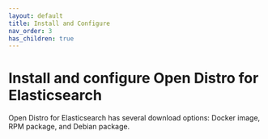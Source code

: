 ```yaml
---
layout: default
title: Install and Configure
nav_order: 3
has_children: true
---
```


# Install and configure Open Distro for Elasticsearch

Open Distro for Elasticsearch has several download options: Docker image, RPM package, and Debian package.
